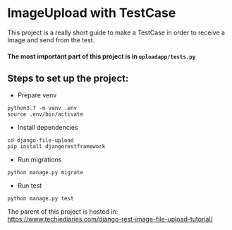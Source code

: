 # ImageUpload with TestCase

This project is a really short guide to make a TestCase in order to receive a Image and send from the test.

#### The most important part of this project is in `uploadapp/tests.py`


## Steps to set up the project:

* Prepare venv

```
python3.7 -m venv .env
source .env/bin/activate
```

* Install dependencies

```
cd django-file-upload
pip install djangorestframework
```

* Run migrations

```
python manage.py migrate
```

* Run test

```
python manage.py test
```

The parent of this project is hosted in: https://www.techiediaries.com/django-rest-image-file-upload-tutorial/

